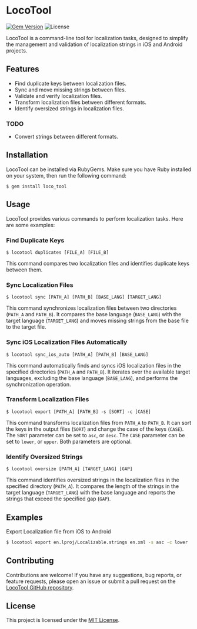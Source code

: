 # LocoTool

[![Gem Version](https://badge.fury.io/rb/loco_tool.svg)](https://badge.fury.io/rb/loco_tool)
![License](https://img.shields.io/badge/license-MIT-blue.svg)

LocoTool is a command-line tool for localization tasks, designed to simplify the management and validation of localization strings in iOS and Android projects.

## Features

- Find duplicate keys between localization files.
- Sync and move missing strings between files.
- Validate and verify localization files.
- Transform localization files between different formats.
- Identify oversized strings in localization files.

### TODO

- Convert strings between different formats.

## Installation

LocoTool can be installed via RubyGems. Make sure you have Ruby installed on your system, then run the following command:

```
$ gem install loco_tool
```

## Usage

LocoTool provides various commands to perform localization tasks. Here are some examples:

### Find Duplicate Keys

```
$ locotool duplicates [FILE_A] [FILE_B]
```

This command compares two localization files and identifies duplicate keys between them.

### Sync Localization Files

```
$ locotool sync [PATH_A] [PATH_B] [BASE_LANG] [TARGET_LANG]
```

This command synchronizes localization files between two directories (`PATH_A` and `PATH_B`). It compares the base language (`BASE_LANG`) with the target language (`TARGET_LANG`) and moves missing strings from the base file to the target file.

### Sync iOS Localization Files Automatically

```
$ locotool sync_ios_auto [PATH_A] [PATH_B] [BASE_LANG]
```

This command automatically finds and syncs iOS localization files in the specified directories (`PATH_A` and `PATH_B`). It iterates over the available target languages, excluding the base language (`BASE_LANG`), and performs the synchronization operation.

### Transform Localization Files

```
$ locotool export [PATH_A] [PATH_B] -s [SORT] -c [CASE]
```

This command transforms localization files from `PATH_A` to `PATH_B`. It can sort the keys in the output files (`SORT`) and change the case of the keys (`CASE`). The `SORT` parameter can be set to `asc`, or `desc`. The `CASE` parameter can be set to `lower`, or `upper`. Both parameters are optional.

### Identify Oversized Strings

```
$ locotool oversize [PATH_A] [TARGET_LANG] [GAP]
```

This command identifies oversized strings in the localization files in the specified directory (`PATH_A`). It compares the length of the strings in the target language (`TARGET_LANG`) with the base language and reports the strings that exceed the specified gap (`GAP`).

## Examples

Export Localization file from iOS to Android

```sh
$ locotool export en.lproj/Localizable.strings en.xml -s asc -c lower
```

## Contributing

Contributions are welcome! If you have any suggestions, bug reports, or feature requests, please open an issue or submit a pull request on the [LocoTool GitHub repository](https://github.com/ftp27/loco_tool).

## License

This project is licensed under the [MIT License](https://opensource.org/licenses/MIT).
